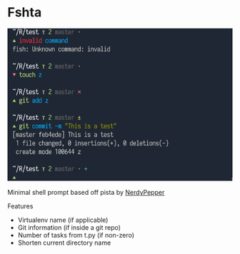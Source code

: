 # Fshta

![Fshta](./preview.png)

Minimal shell prompt based off pista by [NerdyPepper](https://github.com/NerdyPepper)

Features

* Virtualenv name (if applicable)
* Git information (if inside a git repo)
* Number of tasks from t.py (if non-zero)
* Shorten current directory name

